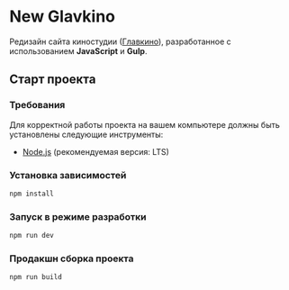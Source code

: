 # New Glavkino

Редизайн сайта киностудии ([Главкино](https://zhiga-noff.github.io/new-glavkino/)), разработанное с
использованием **JavaScript** и **Gulp**.

## Старт проекта

### Требования

Для корректной работы проекта на вашем компьютере должны быть установлены следующие инструменты:

- [Node.js](https://nodejs.org/en/) (рекомендуемая версия: LTS)

### Установка зависимостей

```bash
npm install
```

### Запуск в режиме разработки

```bash
npm run dev
 ```

### Продакшн сборка проекта

```bash
npm run build
 ```